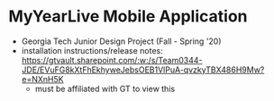 # MyYearLive Mobile Application
- Georgia Tech Junior Design Project (Fall - Spring '20)
- installation instructions/release notes: https://gtvault.sharepoint.com/:w:/s/Team0344-JDE/EVuFG8kXtFhEkhyweJebsOEB1VlPuA-qvzkyTBX486H9Mw?e=NXnH5K
  - must be affiliated with GT to view this
